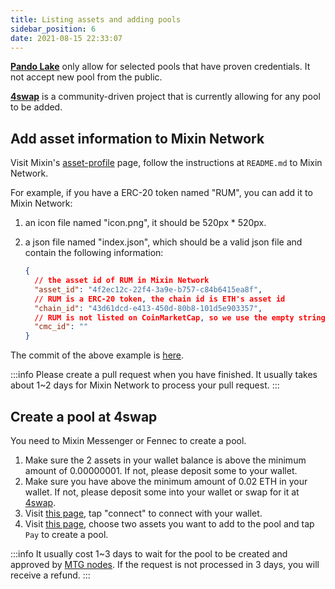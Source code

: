 ```yaml
---
title: Listing assets and adding pools
sidebar_position: 6
date: 2021-08-15 22:33:07
---
```


**[Pando Lake](https://lake.pando.im)** only allow for selected pools that have proven credentials. It not accept new pool from the public.

**[4swap](https://4swap.org)** is a community-driven project that is currently allowing for any pool to be added.

## Add asset information to Mixin Network

Visit Mixin's [asset-profile](https://github.com/MixinNetwork/asset-profile) page, follow the instructions at `README.md` to Mixin Network.

For example, if you have a ERC-20 token named "RUM", you can add it to Mixin Network:

1. an icon file named "icon.png", it should be 520px * 520px.
2. a json file named "index.json", which should be a valid json file and contain the following information:

    ```json
    {
      // the asset id of RUM in Mixin Network
      "asset_id": "4f2ec12c-22f4-3a9e-b757-c84b6415ea8f",
      // RUM is a ERC-20 token, the chain id is ETH's asset id
      "chain_id": "43d61dcd-e413-450d-80b8-101d5e903357",
      // RUM is not listed on CoinMarketCap, so we use the empty string
      "cmc_id": ""
    }
    ```
The commit of the above example is [here](https://github.com/MixinNetwork/asset-profile/commit/437d378f899c5837598bdb8c4e9c18ae8f21ad27).

:::info
Please create a pull request when you have finished. It usually takes about 1~2 days for Mixin Network to process your pull request.
:::

## Create a pool at 4swap

You need to Mixin Messenger or Fennec to create a pool.

1. Make sure the 2 assets in your wallet balance is above the minimum amount of 0.00000001. If not, please deposit some to your wallet.
2. Make sure you have above the minimum amount of 0.02 ETH in your wallet. If not, please deposit some into your wallet or swap for it at [4swap](https://app.4swap.org).
3. Visit [this page](https://app.4swap.org/#/me), tap "connect" to connect with your wallet.
4. Visit [this page](https://app.4swap.org/#/liquidity/create), choose two assets you want to add to the pool and tap `Pay` to create a pool.

:::info
It usually cost 1~3 days to wait for the pool to be created and approved by [MTG nodes](../key-concepts/4swap-mtg). If the request is not processed in 3 days, you will receive a refund.
:::
